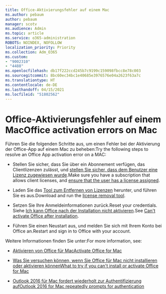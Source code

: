 ```yaml
---
title: Office-Aktivierungsfehler auf einem Mac
ms.author: pebaum
author: pebaum
manager: scotv
ms.audience: Admin
ms.topic: article
ms.service: o365-administration
ROBOTS: NOINDEX, NOFOLLOW
localization_priority: Priority
ms.collection: Adm_O365
ms.custom:
- "9002310"
- "4488"
ms.openlocfilehash: db17f222ccd245b7c9199c159098fbcc8e78c003
ms.sourcegitcommit: 8bc60ec34bc1e40685e3976576e04a2623f63a7c
ms.translationtype: HT
ms.contentlocale: de-DE
ms.lasthandoff: 04/15/2021
ms.locfileid: "51802562"
---
```

# <a name="office-activation-errors-on-mac"></a><span data-ttu-id="09d0c-102">Office-Aktivierungsfehler auf einem Mac</span><span class="sxs-lookup"><span data-stu-id="09d0c-102">Office activation errors on Mac</span></span>

<span data-ttu-id="09d0c-103">Führen Sie die folgenden Schritte aus, um einen Fehler bei der Aktivierung der Office-App auf einem Mac zu beheben:</span><span class="sxs-lookup"><span data-stu-id="09d0c-103">Try the following steps to resolve an Office App activation error on a MAC:</span></span>

- <span data-ttu-id="09d0c-104">Stellen Sie sicher, dass Sie über ein Abonnement verfügen, das Clientlizenzen zulässt, und [stellen Sie sicher, dass dem Benutzer eine Lizenz zugewiesen wurde](https://docs.microsoft.com/microsoft-365/admin/add-users/add-users).</span><span class="sxs-lookup"><span data-stu-id="09d0c-104">Make sure you have a subscription that allows client licenses, and [ensure that the user has a license assigned](https://docs.microsoft.com/microsoft-365/admin/add-users/add-users).</span></span>

- <span data-ttu-id="09d0c-105">Laden Sie das [Tool zum Entfernen von Lizenzen](https://support.office.com/article/how-to-remove-office-license-files-on-a-mac-b032c0f6-a431-4dad-83a9-6b727c03b193) herunter, und führen Sie es aus.</span><span class="sxs-lookup"><span data-stu-id="09d0c-105">Download and run the [license removal tool](https://support.office.com/article/how-to-remove-office-license-files-on-a-mac-b032c0f6-a431-4dad-83a9-6b727c03b193).</span></span>

- <span data-ttu-id="09d0c-106">Setzen Sie Ihre Anmeldeinformationen zurück.</span><span class="sxs-lookup"><span data-stu-id="09d0c-106">Reset your credentials.</span></span> <span data-ttu-id="09d0c-107">Siehe [Ich kann Office nach der Installation nicht aktivieren](https://support.office.com/article/5efba2b4-b1e6-4e5f-bf3c-6ab945d03dea#bkmk_cantactivate).</span><span class="sxs-lookup"><span data-stu-id="09d0c-107">See [Can't activate Office after installation](https://support.office.com/article/5efba2b4-b1e6-4e5f-bf3c-6ab945d03dea#bkmk_cantactivate).</span></span>

- <span data-ttu-id="09d0c-108">Führen Sie einen Neustart aus, und melden Sie sich mit Ihrem Konto bei Office an.</span><span class="sxs-lookup"><span data-stu-id="09d0c-108">Restart and sign in to Office with your account.</span></span>

<span data-ttu-id="09d0c-109">Weitere Informationen finden Sie unter:</span><span class="sxs-lookup"><span data-stu-id="09d0c-109">For more information, see:</span></span>

- [<span data-ttu-id="09d0c-110">Aktivieren von Office für Mac</span><span class="sxs-lookup"><span data-stu-id="09d0c-110">Activate Office for Mac</span></span>](https://support.office.com/article/activate-office-for-mac-7f6646b1-bb14-422a-9ad4-a53410fcefb2)

- [<span data-ttu-id="09d0c-111">Was Sie versuchen können, wenn Sie Office für Mac nicht installieren oder aktivieren können</span><span class="sxs-lookup"><span data-stu-id="09d0c-111">What to try if you can't install or activate Office for Mac</span></span>](https://support.office.com/article/5efba2b4-b1e6-4e5f-bf3c-6ab945d03dea#picktab=activation)

- [<span data-ttu-id="09d0c-112">Outlook 2016 für Mac fordert wiederholt zur Authentifizierung auf</span><span class="sxs-lookup"><span data-stu-id="09d0c-112">Outlook 2016 for Mac repeatedly prompts for authentication</span></span>](https://docs.microsoft.com/outlook/troubleshoot/sign-in/repeated-prompts-authentication)
